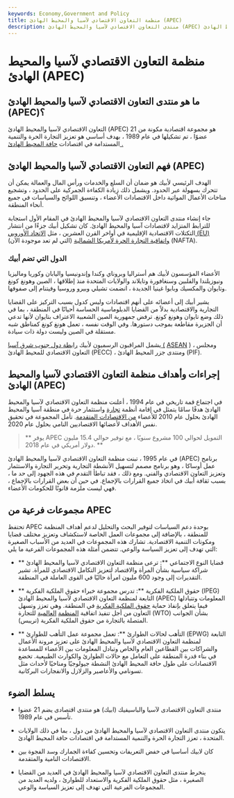 ```yaml
---
keywords: Economy,Government and Policy
title: منظمة التعاون الاقتصادي لآسيا والمحيط الهادئ (APEC)
description: منتدى التعاون الاقتصادي لآسيا والمحيط الهادئ (APEC) هو منتدى اقتصادي يضم 21 عضوًا يعزز التجارة الحرة والتنمية المستدامة في اقتصادات حافة المحيط الهادئ.
---
```


# منظمة التعاون الاقتصادي لآسيا والمحيط الهادئ (APEC)
## ما هو منتدى التعاون الاقتصادي لآسيا والمحيط الهادئ (APEC)؟

التعاون الاقتصادي لآسيا والمحيط الهادئ (APEC) هو مجموعة اقتصادية مكونة من 21 عضوًا ، تم تشكيلها في عام 1989 ، بهدف أساسي هو تعزيز التجارة الحرة والتنمية المستدامة في اقتصادات [حافة المحيط الهادئ .](/pacific-rim)

## فهم التعاون الاقتصادي لآسيا والمحيط الهادئ (APEC)

الهدف الرئيسي لأبيك هو ضمان أن السلع والخدمات ورأس المال والعمالة يمكن أن تتحرك بسهولة عبر الحدود. ويشمل ذلك زيادة الكفاءة الجمركية على الحدود ، وتشجيع مناخات الأعمال المواتية داخل الاقتصادات الأعضاء ، وتنسيق اللوائح والسياسات في جميع أنحاء المنطقة.

جاء إنشاء منتدى التعاون الاقتصادي لآسيا والمحيط الهادئ في المقام الأول استجابة للترابط المتزايد لاقتصادات آسيا والمحيط الهادئ. كان تشكيل أبيك جزءًا من انتشار التكتلات الاقتصادية الإقليمية في أواخر القرن العشرين ، مثل [الاتحاد الأوروبي (EU)](/europeanunion) [واتفاقية التجارة الحرة لأمريكا الشمالية](/nafta) (التي لم تعد موجودة الآن) (NAFTA).

### الدول التي تضم أبيك

الأعضاء المؤسسون لأبيك هم أستراليا وبروناي وكندا وإندونيسيا واليابان وكوريا وماليزيا ونيوزيلندا والفلبين وسنغافورة وتايلاند والولايات المتحدة منذ إطلاقها ، الصين وهونغ كونغ وتايوان والمكسيك وبابوا غينيا الجديدة ، انضمت تشيلي وبيرو وروسيا وفيتنام إلى صفوفها.

يشير أبيك إلى أعضائه على أنهم اقتصادات وليس كدول بسبب التركيز على القضايا التجارية والاقتصادية بدلاً من القضايا الدبلوماسية الحساسة أحيانًا في المنطقة ، بما في ذلك وضع تايوان وهونغ كونغ. ترفض جمهورية الصين الشعبية الاعتراف بتايوان لأنها تدعي أن الجزيرة مقاطعة بموجب دستورها. وفي الوقت نفسه ، تعمل هونغ كونغ كمناطق شبه مستقلة في الصين وليست دولة ذات سيادة.

يشمل المراقبون الرسميون لأبيك [رابطة دول جنوب شرق آسيا (](/asean) [ASEAN](/asean) ) ، ومجلس التعاون الاقتصادي للمحيط الهادئ (PECC) ، ومنتدى جزر المحيط الهادئ (PIF).

## إجراءات وأهداف منظمة التعاون الاقتصادي لآسيا والمحيط الهادئ (APEC)

في اجتماع قمة تاريخي في عام 1994 ، أعلنت منظمة التعاون الاقتصادي لآسيا والمحيط الهادئ هدفًا سامًا يتمثل في إقامة أنظمة [تجارة](/free_trade_area) واستثمار حرة في منطقة آسيا والمحيط الهادئ بحلول عام 2010 للأعضاء [من الاقتصادات المتقدمة](/developed-economy). تأمل المجموعة في تحقيق نفس الأهداف لأعضائها الاقتصاديين النامي بحلول عام 2020.

> ** يوفر APEC التمويل لحوالي 100 مشروع سنويًا ، مع توفير حوالي 15.4 مليون دولار أمريكي في عام 2018. **

>

في عام 1995 ، تبنت منظمة التعاون الاقتصادي لآسيا والمحيط الهادئ (APEC) برنامج عمل أوساكا ، وهو برنامج مصمم لتسهيل الأنشطة التجارية وتحرير التجارة والاستثمار وتعزيز التعاون الاقتصادي والفني. ومع ذلك ، فقد تباطأ التقدم في هذه الجهود إلى حد ما ، بسبب ثقافة أبيك في اتخاذ جميع القرارات بالإجماع. في حين أن بعض القرارات بالإجماع ، فهي ليست ملزمة قانونًا للحكومات الأعضاء.

## مجموعات فرعية من APEC

تحتفظ APEC بوحدة دعم السياسات لتوفير البحث والتحليل لدعم أهداف المنظمة للمنطقة ، بالإضافة إلى مجموعات العمل الخاصة لاستكشاف وتعزيز مختلف قضايا ومكونات التنمية الاقتصادية. تشارك هذه المجموعات في العديد من الأسباب الصغيرة التي تهدف إلى تعزيز السياسة والوعي. تتضمن أمثلة هذه المجموعات الفرعية ما يلي:

- ** قضايا النوع الاجتماعي **: ترعى منظمة التعاون الاقتصادي لآسيا والمحيط الهادئ شراكة سياسية بشأن المرأة والاقتصاد لتعزيز التكامل الاقتصادي للمرأة. تشير التقديرات إلى وجود 600 مليون امرأة حاليًا في القوى العاملة في المنطقة.

- ** حقوق الملكية الفكرية **: تدرس مجموعة خبراء حقوق الملكية الفكرية (IPEG) التابعة لمنظمة التعاون الاقتصادي لآسيا والمحيط الهادئ (APEC) المعلومات وتتبادلها فيما يتعلق بإنفاذ حماية [حقوق الملكية الفكرية](/intellectualproperty) في المنطقة. وهي تعزز وتسهل التعاون من أجل تنفيذ اتفاقية [المنظمة](/wto) [العالمية](/wto) للتجارة (WTO) بشأن الجوانب المتصلة بالتجارة من حقوق الملكية الفكرية (تريبس).

- ** التأهب لحالات الطوارئ **: تعمل مجموعة عمل التأهب للطوارئ (EPWG) التابعة لمنظمة التعاون الاقتصادي لآسيا والمحيط الهادئ على تعزيز مرونة الأعمال والشراكات بين القطاعين العام والخاص وتبادل المعلومات بين الأعضاء للمساعدة في بناء قدرة المنطقة على التعامل مع حالات الطوارئ والكوارث الطبيعية. تخضع الاقتصادات على طول حافة المحيط الهادئ النشطة جيولوجيًا ومناخيًا لأحداث مثل تسونامي والأعاصير والزلازل والانفجارات البركانية.

## يسلط الضوء

- منتدى التعاون الاقتصادى لآسيا والباسيفيك (ابيك) هو منتدى اقتصادى يضم 21 عضوا تأسس فى عام 1989.

- يتكون منتدى التعاون الاقتصادي لآسيا والمحيط الهادئ من دول ، بما في ذلك الولايات المتحدة ، تعزز التجارة الحرة والتنمية المستدامة في اقتصادات حافة المحيط الهادئ.

- كان لابيك أساسيا في خفض التعريفات وتحسين كفاءة الجمارك وسد الفجوة بين الاقتصادات النامية والمتقدمة.

- ينخرط منتدى التعاون الاقتصادي لآسيا والمحيط الهادئ في العديد من القضايا الصغيرة ، مثل حقوق الملكية الفكرية والاستعداد للطوارئ ، ولديه العديد من المجموعات الفرعية التي تهدف إلى تعزيز السياسة والوعي.

